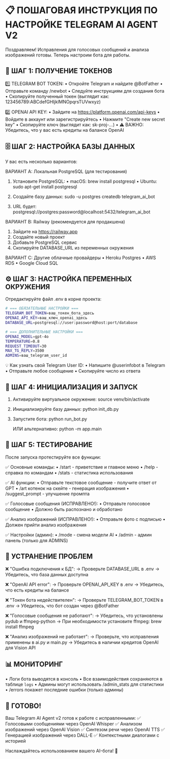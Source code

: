 📋 ПОШАГОВАЯ ИНСТРУКЦИЯ ПО НАСТРОЙКЕ TELEGRAM AI AGENT V2
===============================================================

Поздравляем! Исправления для голосовых сообщений и анализа изображений готовы.
Теперь настроим бота для работы.

🔧 ШАГ 1: ПОЛУЧЕНИЕ ТОКЕНОВ
---------------------------

1️⃣ TELEGRAM BOT TOKEN:
   • Откройте Telegram и найдите @BotFather
   • Отправьте команду /newbot
   • Следуйте инструкциям для создания бота
   • Скопируйте полученный токен (выглядит как: 123456789:ABCdefGHIjklMNOpqrsTUVwxyz)

2️⃣ OPENAI API KEY:
   • Зайдите на https://platform.openai.com/api-keys
   • Войдите в аккаунт или зарегистрируйтесь
   • Нажмите "Create new secret key"
   • Скопируйте ключ (выглядит как: sk-proj-...)
   • ⚠️ ВАЖНО: Убедитесь, что у вас есть кредиты на балансе OpenAI

🗄️ ШАГ 2: НАСТРОЙКА БАЗЫ ДАННЫХ
-------------------------------

У вас есть несколько вариантов:

ВАРИАНТ A: Локальная PostgreSQL (для тестирования)
   1. Установите PostgreSQL:
      • macOS: brew install postgresql
      • Ubuntu: sudo apt-get install postgresql
   
   2. Создайте базу данных:
      sudo -u postgres createdb telegram_ai_bot
   
   3. URL будет: postgresql://postgres:password@localhost:5432/telegram_ai_bot

ВАРИАНТ B: Railway (рекомендуется для продакшена)
   1. Зайдите на https://railway.app
   2. Создайте новый проект
   3. Добавьте PostgreSQL сервис
   4. Скопируйте DATABASE_URL из переменных окружения

ВАРИАНТ C: Другие облачные провайдеры
   • Heroku Postgres
   • AWS RDS
   • Google Cloud SQL

⚙️ ШАГ 3: НАСТРОЙКА ПЕРЕМЕННЫХ ОКРУЖЕНИЯ
---------------------------------------

Отредактируйте файл .env в корне проекта:

```bash
# === ОБЯЗАТЕЛЬНЫЕ НАСТРОЙКИ ===
TELEGRAM_BOT_TOKEN=ваш_токен_бота_здесь
OPENAI_API_KEY=ваш_ключ_openai_здесь
DATABASE_URL=postgresql://user:password@host:port/database

# === ДОПОЛНИТЕЛЬНЫЕ НАСТРОЙКИ ===
OPENAI_MODEL=gpt-4o
TEMPERATURE=0.8
REQUEST_TIMEOUT=30
MAX_TG_REPLY=3500
ADMINS=ваш_telegram_user_id
```

💡 Как узнать свой Telegram User ID:
   • Напишите @userinfobot в Telegram
   • Отправьте любое сообщение
   • Скопируйте число из ответа

🚀 ШАГ 4: ИНИЦИАЛИЗАЦИЯ И ЗАПУСК
------------------------------

1. Активируйте виртуальное окружение:
   source venv/bin/activate

2. Инициализируйте базу данных:
   python init_db.py

3. Запустите бота:
   python run_bot.py
   
   ИЛИ альтернативно:
   python -m app.main

🧪 ШАГ 5: ТЕСТИРОВАНИЕ
--------------------

После запуска протестируйте все функции:

✅ Основные команды:
   • /start - приветствие и главное меню
   • /help - справка по командам
   • /stats - статистика использования

✅ AI функции:
   • Отправьте текстовое сообщение - получите ответ от GPT
   • /art котенок на скейте - генерация изображения
   • /suggest_prompt - улучшение промпта

✅ Голосовые сообщения (ИСПРАВЛЕНО!):
   • Отправьте голосовое сообщение
   • Должно быть распознано и обработано

✅ Анализ изображений (ИСПРАВЛЕНО!):
   • Отправьте фото с подписью
   • Должен прийти анализ изображения

✅ Настройки (админ):
   • /mode - смена модели AI
   • /admin - админ панель (только для ADMINS)

🔧 УСТРАНЕНИЕ ПРОБЛЕМ
--------------------

❌ "Ошибка подключения к БД":
   → Проверьте DATABASE_URL в .env
   → Убедитесь, что база данных доступна

❌ "OpenAI API error":
   → Проверьте OPENAI_API_KEY в .env
   → Убедитесь, что есть кредиты на балансе

❌ "Токен бота недействителен":
   → Проверьте TELEGRAM_BOT_TOKEN в .env
   → Убедитесь, что бот создан через @BotFather

❌ "Голосовые сообщения не работают":
   → Убедитесь, что установлены pydub и ffmpeg-python
   → При необходимости установите ffmpeg: brew install ffmpeg

❌ "Анализ изображений не работает":
   → Проверьте, что исправления применены в ai.py и main.py
   → Убедитесь в наличии кредитов OpenAI для Vision API

📊 МОНИТОРИНГ
------------

• Логи бота выводятся в консоль
• Все взаимодействия сохраняются в таблице `logs`
• Админы могут использовать /admin_stats для статистики
• /errors покажет последние ошибки (только админы)

🎉 ГОТОВО!
----------

Ваш Telegram AI Agent v2 готов к работе с исправленными:
✅ Голосовыми сообщениями через OpenAI Whisper
✅ Анализом изображений через OpenAI Vision
✅ Синтезом речи через OpenAI TTS
✅ Генерацией изображений через DALL-E
✅ Контекстными диалогами с историей

Наслаждайтесь использованием вашего AI-бота! 🤖